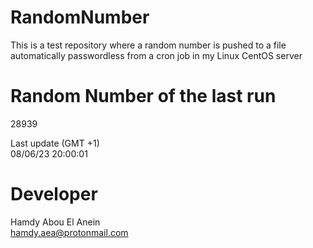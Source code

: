 # RandomNumber    
This is a test repository where a random number is pushed to a file automatically passwordless from a cron job in my Linux CentOS server    
# Random Number of the last run   
28939
      
Last update (GMT +1)    
08/06/23 20:00:01
# Developer    
Hamdy Abou El Anein   
hamdy.aea@protonmail.com
